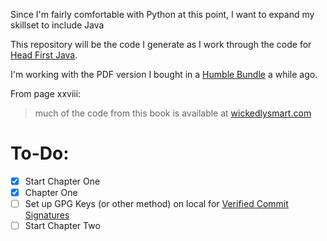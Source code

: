 Since I'm fairly comfortable with Python at this point, I want to expand my skillset to include Java

This repository will be the code I generate as I work through the code for [Head First Java](https://smile.amazon.com/Head-First-Java-Kathy-Sierra/dp/0596009208).

I'm working with the PDF version I bought in a [Humble Bundle](https://www.humblebundle.com/books/head-first-books) a while ago.

From page xxviii:
> much of the code from this book is available at [wickedlysmart.com](https://www.wickedlysmart.com/head-first-java/)


# To-Do:
- [x] Start Chapter One
- [x] Chapter One
- [ ] Set up GPG Keys (or other method) on local for [Verified Commit Signatures](https://docs.github.com/en/free-pro-team@latest/github/authenticating-to-github/managing-commit-signature-verification)
- [ ] Start Chapter Two
